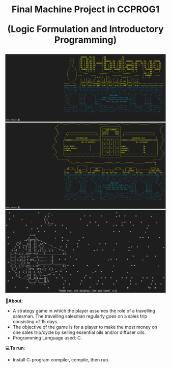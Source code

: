 <h1 align="center">
Final Machine Project in CCPROG1

(Logic Formulation and Introductory Programming)
</h1>
<img src="Other Deliverables/1-MainMenu.png">
<img src="Other Deliverables/4-GameSummary.png">
<img src="Other Deliverables/5-ExitGame.png">

📝**About**:
   - A strategy game in which the player assumes the role of a travelling salesman. 
     The travelling salesman regularly goes on a sales trip consisting of 15 days. 
   - The objective of the game is for a player to make the most money on one sales trip/cycle by 
     selling essential oils and/or diffuser oils. 
   - Programming Language used: C.


💻**To run**:

   - Install C-program compiler, compile, then run.
